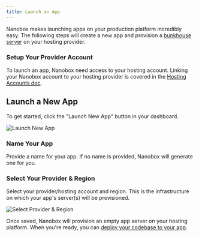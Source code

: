```yaml
---
title: Launch an App
---
```


Nanobox makes launching apps on your production platform incredibly easy. The following steps will create a new app and provision a [bunkhouse server](/scaling/bunkhouse/) on your hosting provider.

### Setup Your Provider Account
To launch an app, Nanobox need access to your hosting account. Linking your Nanobox account to your hosting provider is covered in the [Hosting Accounts doc](/account/hosting-accounts/).

## Launch a New App

To get started, click the "Launch New App" button in your dashboard.

![Launch New App](/src-images/app-launch-button.png)

### Name Your App
Provide a name for your app. If no name is provided, Nanobox will generate one for you.

### Select Your Provider & Region
Select your provider/hosting account and region. This is the infrastructure on which your app's server(s) will be provisioned.

![Select Provider & Region](/src-images/app-launch-provider-region.png)

Once saved, Nanobox will provision an empty app server on your hosting platform. When you're ready, you can [deploy your codebase to your app](/production/deploy-code/).

